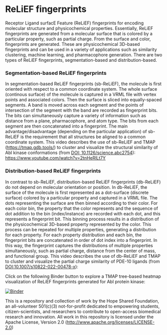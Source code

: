 # ReLiEF fingerprints

Receptor Ligand surfacE Feature (ReLiEF) fingerprints for encoding molecular structure and physicochemical properties.  Essentially, ReLiEF fingerprints are generated from a molecular surface that is colored by a particular property, such as partial charge.  From the surface and color, fingerprints are generated.  These are physicochemical 3D-based fingerprints and can be used in a variety of applications such as similarity clustering, machine learning, and pharmacophore generation.  There are two types of ReLiEF fingerprints, segmentation-based and distribution-based.

### Segmentation-based ReLiEF fingerprints

In segmentation-based ReLiEF fingerprints (sb-ReLiEF), the molecule is first oriented with respect to a common coordinate system.  The whole surface (continous surface) of the molecule is captured in a VRML file with vertex points and associated colors.  Then the surface is sliced into equally-spaced segments.  A band is moved across each segment and the points of intersection of the segment with the band are recorded as fingerprint bits.  The bits can simultaneously capture a variety of information such as distance from a plane, pharmacophore, and atom type.  The bits from each segment are then concatenated into a fingerprint.  The main advantage/disadvantage (depending on the particular application) of sb-ReLiEF is the requirement that all structures be aligned to a common coordinate system.  This video describes the use of sb-ReLiEF and TMAP (https://tmap.gdb.tools/) to cluster and visualize the structural similarity of Abl kinase conformations (from [DOI: 10.1126/science.abc2754](https://www.science.org/doi/10.1126/science.abc2754)): https://www.youtube.com/watch?v=2tnHeRlLt7Y 

### Distribution-based ReLiEF fingerprints

In contrast to sb-ReLiEF, distribution-based ReLiEF fingerprints (db-ReLiEF) do not depend on molecular orientation or position.  In db-ReLiEF, the surface of the molecule is first represented as a dot-surface (discrete surface) colored by a particular property and captured in a VRML file.  The dots representing the surface are then binned according to their color.  For each color bin, the property that the color represents and the sequence of dot addition to the bin (index/instance) are recorded with each dot, and this represents a fingerprint bit.  This binning process results in a distribution of the physicochemical 3D-based property represented by the color.  This process can be repeated for multiple properties, generating a distribution for each property.  For each property distribution and each bin, the fingerprint bits are concatenated in order of dot index into a fingerprint.  In this way, the fingerprint captures the distributions of multiple properties simultaneously, such as partial charge, distance from the center of mass, and functional group.  This video describes the use of db-ReLiEF and TMAP to cluster and visualize the partial charge similarity of PDE-10 ligands (from [DOI:10.1007/s10822-022-00478-x](https://pubmed.ncbi.nlm.nih.gov/36153472/)):        


Click on the following Binder button to explore a TMAP tree-based heatmap visualization of ReLiEF fingerprints generated for Abl protein kinase: 

[![Binder](https://mybinder.org/badge_logo.svg)](https://mybinder.org/v2/gh/TheHopeSharedFoundation/ReLiEF-fingerprints/HEAD)

This is a repository and collection of work by the Hope Shared Foundation, an all-volunteer 501(c)(3) not-for-profit dedicated to empowering students, citizen-scientists, and researchers to contribute to open-access biomedical research and innovation.  All work in this repository is licensed under the Apache License, Version 2.0 (http://www.apache.org/licenses/LICENSE-2.0)
